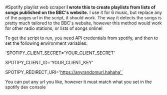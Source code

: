 #Spotify playlist web scraper
 **I wrote this to create playlists from lists of songs published on the BBC's website.**
 I use it for 6 music, but replace any of the pages url in the script, it should work. The way it detects the songs is pretty much tailored to the BBC's website, however this method would work for other radio stations, or lists of songs online!
 
To get the script to run, you need API credentials from spotify, and then to set the following environment variables:

`SPOTIPY_CLIENT_SECRET='YOUR_CLIENT_SECRET'

SPOTIPY_CLIENT_ID='YOUR_CLIENT_KEY'

SPOTIPY_REDIRECT_URI='https://anyrandomurl.hahaha'`

You can put any url you like, however it must match what you set in the spotify dev console
